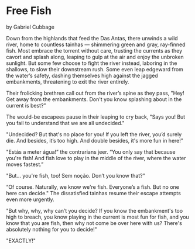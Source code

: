 # Free Fish

by Gabriel Cubbage

Down from the highlands that feed the Das Antas, there unwinds a wild river, home to countless tainhas — shimmering green and gray, ray-finned fish. Most embrace the torrent without care, trusting the currents as they cavort and splash along, leaping to gulp at the air and enjoy the unbroken sunlight. But some few choose to fight the river instead, laboring in the shallows, to slow their downstream rush. Some even leap edgeward from the water’s safety, dashing themselves high against the jagged embankments, threatening to exit the river entirely.

Their frolicking brethren call out from the river’s spine as they pass, "Hey! Get away from the embankments. Don't you know splashing about in the current is best?”

The would-be escapees pause in their leaping to cry back, "Says you! But you fail to understand that we are all undecided."

"Undecided? But that's no place for you! If you left the river, you’d surely die. And besides, it’s too high. And double besides, it's more fun in here!"

"Estás a meter água!” the contrarians jeer. “You only say that because you're fish! And fish love to play in the middle of the river, where the water moves fastest.”

"But… you're fish, too! Sem noção. Don’t you know that?”

“Of course. Naturally, we know we're fish. Everyone’s a fish. But no one here can decide." The dissatisfied tainhas resume their escape attempts even more urgently.

"But why, why, why can’t you decide? If you know the embankment's too high to breach, you know playing in the current is most fun for fish, and you know that you are fish, then why not come be over here with us? There's absolutely nothing for you to decide!"

"EXACTLY!"